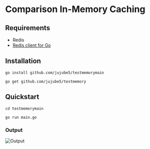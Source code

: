 # Comparison In-Memory Caching

## Requirements

- Redis
- [Redis client for Go](https://pkg.go.dev/github.com/go-redis/redis/v9)

## Installation

```shell
go install github.com/jujube5/testmemorymain
```

```shell
go get github.com/jujube5/testmemory
```

## Quickstart

```shell
cd testmemorymain
```
```shell
go run main.go
```
### Output

![Output](https://drive.google.com/file/d/1DW3ntPPcaNdKvUF08bmg2xKL7ZOKrsQ7/preview)
